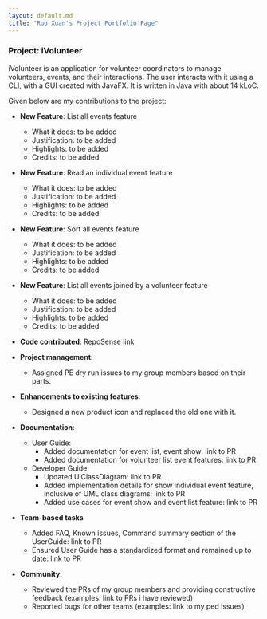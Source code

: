 ```yaml
---
layout: default.md
title: "Ruo Xuan's Project Portfolio Page"
---
```

### Project: iVolunteer

iVolunteer is an application for volunteer coordinators to manage volunteers, events, and their interactions. The user interacts with it using a CLI, with a GUI created with JavaFX. It is written in Java with about 14 kLoC.

Given below are my contributions to the project:

* **New Feature**: List all events feature
  * What it does: to be added
  * Justification: to be added
  * Highlights: to be added
  * Credits: to be added

* **New Feature**: Read an individual event feature
  * What it does: to be added
  * Justification: to be added
  * Highlights: to be added
  * Credits: to be added

* **New Feature**: Sort all events feature
  * What it does: to be added
  * Justification: to be added
  * Highlights: to be added
  * Credits: to be added

* **New Feature**: List all events joined by a volunteer feature
  * What it does: to be added
  * Justification: to be added
  * Highlights: to be added
  * Credits: to be added

* **Code contributed**: [RepoSense link](https://nus-cs2103-ay2324s1.github.io/tp-dashboard/?search=ruo-x&breakdown=true)

* **Project management**:
    * Assigned PE dry run issues to my group members based on their parts.

* **Enhancements to existing features**:
    * Designed a new product icon and replaced the old one with it.

* **Documentation**:
    * User Guide:
        * Added documentation for event list, event show: link to PR
        * Added documentation for volunteer list event features: link to PR
    * Developer Guide:
        * Updated UiClassDiagram: link to PR
        * Added implementation details for show individual event feature, inclusive of UML class diagrams: link to PR
        * Added use cases for event show and event list feature: link to PR

* **Team-based tasks**
    * Added FAQ, Known issues, Command summary section of the UserGuide: link to PR
    * Ensured User Guide has a standardized format and remained up to date: link to PR

* **Community**:
    * Reviewed the PRs of my group members and providing constructive feedback (examples: link to PRs i have reviewed)
    * Reported bugs for other teams (examples: link to my ped issues)
